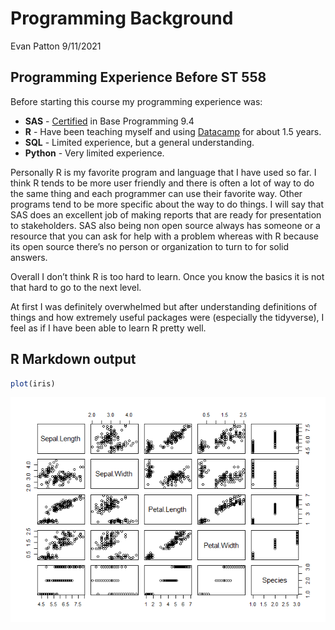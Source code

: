 Programming Background
================
Evan Patton
9/11/2021

## Programming Experience Before ST 558

Before starting this course my programming experience was:

-   **SAS** -
    [Certified](https://www.certmetrics.com/SAS/public/candidate_directory_search.aspx)
    in Base Programming 9.4  
-   **R** - Have been teaching myself and using
    [Datacamp](https://www.datacamp.com/) for about 1.5 years.  
-   **SQL** - Limited experience, but a general understanding.  
-   **Python** - Very limited experience.

Personally R is my favorite program and language that I have used so
far. I think R tends to be more user friendly and there is often a lot
of way to do the same thing and each programmer can use their favorite
way. Other programs tend to be more specific about the way to do things.
I will say that SAS does an excellent job of making reports that are
ready for presentation to stakeholders. SAS also being non open source
always has someone or a resource that you can ask for help with a
problem whereas with R because its open source there’s no person or
organization to turn to for solid answers.

Overall I don’t think R is too hard to learn. Once you know the basics
it is not that hard to go to the next level.

At first I was definitely overwhelmed but after understanding
definitions of things and how extremely useful packages were (especially
the tidyverse), I feel as if I have been able to learn R pretty well.

## R Markdown output

``` r
plot(iris)
```

![](../images/plot-1.png)<!-- -->
